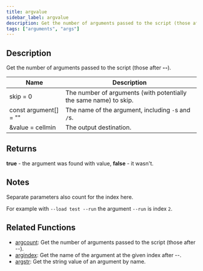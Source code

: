 ```yaml
---
title: argvalue
sidebar_label: argvalue
description: Get the number of arguments passed to the script (those after --).
tags: ["arguments", "args"]
---
```


## Description

Get the number of arguments passed to the script (those after **--**).

| Name                  | Description                                                       |
| --------------------- | ----------------------------------------------------------------- |
| skip = 0              | The number of arguments (with potentially the same name) to skip. |
| const argument[] = "" | The name of the argument, including `-`s and `/`s.                |
| &value = cellmin      | The output destination.                                           |

## Returns

**true** - the argument was found with value, **false** - it wasn't.

## Notes

Separate parameters also count for the index here.

For example with `--load test --run` the argument `--run` is index `2`.

## Related Functions

- [argcount](argcount): Get the number of arguments passed to the script (those after --).
- [argindex](argindex): Get the name of the argument at the given index after --.
- [argstr](argstr): Get the string value of an argument by name.
